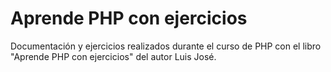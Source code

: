 # Aprende PHP con ejercicios
Documentación y ejercicios realizados durante el curso de PHP con el libro "Aprende PHP con ejercicios" del autor Luis José.
